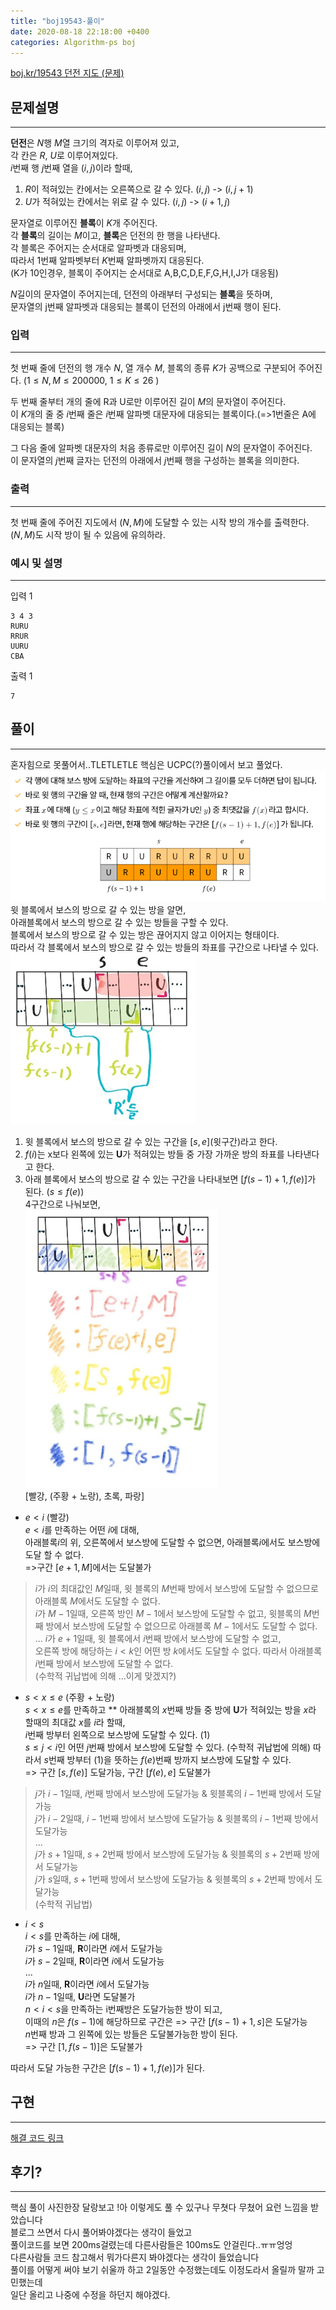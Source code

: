 ```yaml
---
title: "boj19543-풀이"
date: 2020-08-18 22:18:00 +0400
categories: Algorithm-ps boj
---
```

[boj.kr/19543 던전 지도 (문제)](https://www.boj.kr/19543)

## 문제설명
___
**던전**은 $N$행 $M$열 크기의 격자로 이루어져 있고,  
각 칸은 $R$, $U$로 이루어져있다.  
$i$번째 행 $j$번째 열을 $(i, j)$이라 할때,
1. $R$이 적혀있는 칸에서는 오른쪽으로 갈 수 있다. $(i,j)$ -> $(i, j + 1)$  
2. $U$가 적혀있는 칸에서는 위로 갈 수 있다. $(i,j)$ -> $(i+1,j)$  

문자열로 이루어진 **블록**이 $K$개 주어진다.  
각 **블록**의 길이는 $M$이고, **블록**은 던전의 한 행을 나타낸다.  
각 블록은 주어지는 순서대로 알파벳과 대응되며,  
따라서 1번째 알파벳부터 $K$번째 알파벳까지 대응된다.  
(K가 10인경우, 블록이 주어지는 순서대로 A,B,C,D,E,F,G,H,I,J가 대응됨)

$N$길이의 문자열이 주어지는데, 던전의 아래부터 구성되는 **블록**을 뜻하며,  
문자열의 j번째 알파벳과 대응되는 블록이 던전의 아래에서 j번째 행이 된다.

### 입력
___
첫 번째 줄에 던전의 행 개수 $N$, 열 개수 $M$, 블록의 종류 $K$가 공백으로 구분되어 주어진다. ($1\le N,M \le 200000$, $1 \le K \le 26$ )

두 번째 줄부터 개의 줄에 R과 U로만 이루어진 길이 $M$의 문자열이 주어진다.  
이 $K$개의 줄 중 $i$번째 줄은 $i$번째 알파벳 대문자에 대응되는 블록이다.(=>1번줄은 A에 대응되는 블록)

그 다음 줄에 알파벳 대문자의 처음 종류로만 이루어진 길이 $N$의 문자열이 주어진다.  
이 문자열의 $j$번째 글자는 던전의 아래에서 $j$번째 행을 구성하는 블록을 의미한다.
### 출력
___
첫 번째 줄에 주어진 지도에서 $(N,M)$에 도달할 수 있는 시작 방의 개수를 출력한다.  
$(N,M)$도 시작 방이 될 수 있음에 유의하라.
### 예시 및 설명
___
입력 1
```
3 4 3
RURU
RRUR
UURU
CBA
```
출력 1
```
7
```
## 풀이
___
혼자힘으로 못풀어서..TLETLETLE 핵심은 UCPC(?)풀이에서 보고 풀었다.  
![핵심](/assets/images/boj19543-important.PNG)
윗 블록에서 보스의 방으로 갈 수 있는 방을 알면,  
아래블록에서 보스의 방으로 갈 수 있는 방들을 구할 수 있다.  
블록에서 보스의 방으로 갈 수 있는 방은 끊어지지 않고 이어지는 형태이다.  
따라서 각 블록에서 보스의 방으로 갈 수 있는 방들의 좌표를 구간으로 나타낼 수 있다.  
![그림판으로 그리기 귀찮아서 갤럭시노트로 그린 그림1](/assets/images/boj19543-5.PNG)
1. 윗 블록에서 보스의 방으로 갈 수 있는 구간을 $[s, e]$(윗구간)라고 한다.
2. $f(i)$는 x보다 왼쪽에 있는 **U**가 적혀있는 방들 중 가장 가까운 방의 좌표를 나타낸다고 한다.
3. 아래 블록에서 보스의 방으로 갈 수 있는 구간을 나타내보면 $[f(s-1) + 1, f(e)]$가 된다. ($s \le f(e)$)  
4구간으로 나눠보면,  
![그림판으로 그리기 귀찮아서 갤럭시노트로 그린 그림2](/assets/images/boj19543-4.PNG)  
[빨강, (주황 + 노랑), 초록, 파랑]

- $e < i$  (빨강)  
$e < i$를 만족하는 어떤 $i$에 대해,  
아래블록$i$의 위, 오른쪽에서 보스방에 도달할 수 없으면, 아래블록$i$에서도 보스방에 도달 할 수 없다.  
=>구간 $[e+1,M]$에서는 도달불가
>$i$가 $i$의 최대값인 $M$일때, 윗 블록의 $M$번째 방에서 보스방에 도달할 수 없으므로 아래블록 $M$에서도 도달할 수 없다.  
$i$가 $M-1$일때, 오른쪽 방인 $M-1$에서 보스방에 도달할 수 없고, 윗블록의 $M$번째 방에서 보스방에 도달할 수 없으므로 아래블록 $M-1$에서도 도달할 수 없다.  
...
$i$가 $e+1$일때, 
윗 블록에서 $i$번째 방에서 보스방에 도달할 수 없고,  
오른쪽 방에 해당하는 $i < k$인 어떤 방 $k$에서도 도달할 수 없다.
따라서 아래블록 $i$번째 방에서 보스방에 도달할 수 없다.  
(수학적 귀납법에 의해 ...이게 맞겠지?)

- $s<x\le e$  (주황 + 노랑)  
$s < x \le e$를 만족하고  **
아래블록의 $x$번째 방들 중 방에 **U**가 적혀있는 방을 $x$라 할때의 최대값 $x$를 $i$라 할때,  
$i$번째 방부터 왼쪽으로 보스방에 도달할 수 있다.  (1)  
$s\le j <i$인 어떤 $j$번째 방에서 보스방에 도달할 수 있다. (수학적 귀납법에 의해)
따라서 $s$번째 방부터 (1)을 뜻하는 $f(e)$번째 방까지 보스방에 도달할 수 있다.  
=> 구간 $[s, f(e)]$ 도달가능, 구간 $[f(e), e]$ 도달불가
> $j$가 $i-1$일때, $i$번째 방에서 보스방에 도달가능 & 윗블록의 $i-1$번째 방에서 도달가능  
$j$가 $i-2$일때, $i-1$번째 방에서 보스방에 도달가능 & 윗블록의 $i-1$번째 방에서 도달가능  
...  
$j$가 $s+1$일때, $s+2$번째 방에서 보스방에 도달가능 & 윗블록의 $s+2$번째 방에서 도달가능  
$j$가 $s$일때, $s+1$번째 방에서 보스방에 도달가능 & 윗블록의 $s+2$번째 방에서 도달가능  
(수학적 귀납법)  

- $i < s$  
$i < s$를 만족하는 $i$에 대해,  
$i$가 $s-1$일때, **R**이라면 $i$에서 도달가능  
$i$가 $s-2$일때, **R**이라면 $i$에서 도달가능  
...  
$i$가 $n$일때, **R**이라면 $i$에서 도달가능  
$i$가 $n-1$일때, **U**라면 도달불가  
$n < i <s$을 만족하는 i번째방은 도달가능한 방이 되고,  
이때의 $n$은 $f(s-1)$에 해당하므로 구간은
=> 구간 $[f(s-1)+1, s]$은 도달가능  
$n$번째 방과 그 왼쪽에 있는 방들은 도달불가능한 방이 된다.  
=> 구간 $[1, f(s-1)]$은 도달불가

따라서 도달 가능한 구간은 $[f(s-1)+1, f(e)]$가 된다.

## 구현
___
[해결 코드 링크](http://boj.kr/c913e4cf5f6b4353ab505bc2d548293e)

## 후기?
___
핵심 풀이 사진한장 달랑보고 !아 이렇게도 풀 수 있구나 무쳣다 무쳤어 요런 느낌을 받았습니다  
블로그 쓰면서 다시 풀어봐야겠다는 생각이 들었고  
풀이코드를 보면 200ms걸렸는데 다른사람들은 100ms도 안걸린다..ㅠㅠ엉엉  
다른사람들 코드 참고해서 뭐가다른지 봐야겠다는 생각이 들었습니다  
풀이를 어떻게 써야 보기 쉬울까 하고 2일동안 수정했는데도 이정도라서 올릴까 말까 고민했는데  
일단 올리고 나중에 수정을 하던지 해야겠다.